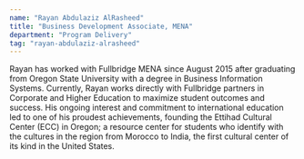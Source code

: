 ```yaml
---
name: "Rayan Abdulaziz AlRasheed"
title: "Business Development Associate, MENA"
department: "Program Delivery"
tag: "rayan-abdulaziz-alrasheed"
---
```

<p>
  Rayan has worked with Fullbridge MENA since August 2015 after graduating from Oregon State University with a degree in Business Information Systems. Currently, Rayan works directly with Fullbridge partners in Corporate and Higher Education to maximize student outcomes and success. His ongoing interest and commitment to international education led to one of his proudest achievements, founding the Ettihad Cultural Center (ECC) in Oregon; a resource center for students who identify with the cultures in the region from Morocco to India, the first cultural center of its kind in the United States.
</p>
